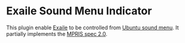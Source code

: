 Exaile Sound Menu Indicator
===========================

This plugin enable [Exaile](http://exaile.org "exaile") to be controlled from 
[Ubuntu sound menu](http://wiki.ubuntu.com/SoundMenu "soundmenu"). It partially 
implements the [MPRIS spec 2.0](http://www.mpris.org/2.0/spec/ "mpris2.0").


